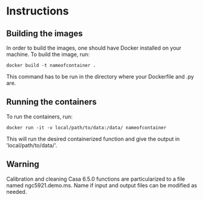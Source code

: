 # Instructions

## Building the images

In order to build the images, one should have Docker installed on your machine. To build the image, run:
```
docker build -t nameofcontainer .
```
This command has to be run in the directory where your Dockerfile and .py are.

## Running the containers

To run the containers, run:
```
docker run -it -v local/path/to/data:/data/ nameofcontainer
```
This will run the desired containerized function and give the output in 'local/path/to/data/'.

## Warning

Calibration and cleaning Casa 6.5.0 functions are particularized to a file named ngc5921.demo.ms. Name if input and output files can be modified as needed.
